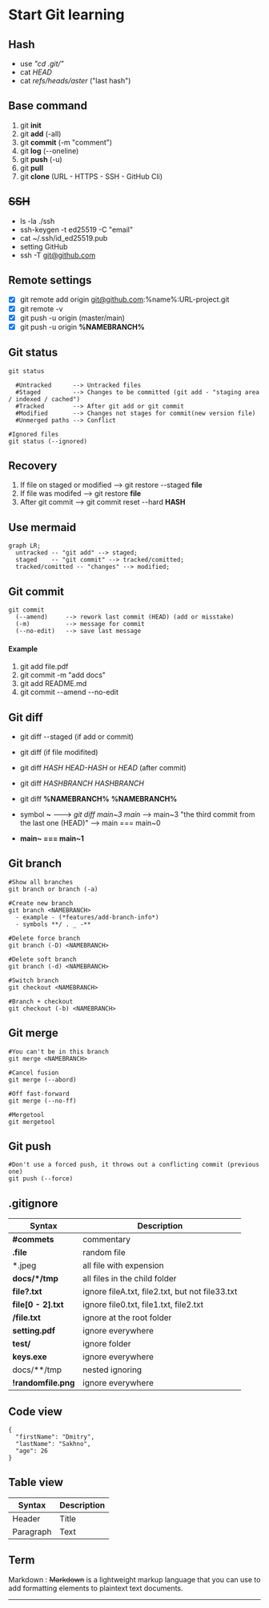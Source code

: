 # Start Git learning

## Hash 

- use *"cd .git/"*
- cat *HEAD*
- cat *refs/heads/aster* ("last hash")

## **Base command**

1. git **init**
2. git **add** (-all)
3. git **commit** (-m "comment")
4. git **log** (--oneline)
5. git **push** (-u)
6. git **pull**
7. git **clone** (URL - HTTPS - SSH - GitHub Cli)

## ~~SSH~~

- ls -la ./ssh 
- ssh-keygen -t ed25519 -C "email"
- cat ~/.ssh/id_ed25519.pub
- setting GitHub
- ssh -T git@github.com

## Remote settings 

- [x] git remote add origin git@github.com:%name%:URL-project.git
- [x] git remote -v 
- [x] git push -u origin (master/main)
- [x] git push -u origin **%NAMEBRANCH%**

## Git status
```
git status
  
  #Untracked      --> Untracked files
  #Staged         --> Changes to be committed (git add - "staging area / indexed / cached")
  #Tracked        --> After git add or git commit
  #Modified       --> Changes not stages for commit(new version file)
  #Unmerged paths --> Conflict

#Ignored files
git status (--ignored)
```

## Recovery 

1. If file on staged or modified --> git restore --staged **file**
2. If file was modifed --> git restore **file**
3. After git commit --> git commit reset --hard **HASH**

## Use mermaid

```mermaid
graph LR;
  untracked -- "git add" --> staged;
  staged    -- "git commit" --> tracked/comitted;
  tracked/comitted -- "changes" --> modified;
```

## Git commit 
```
git commit
  (--amend)     --> rework last commit (HEAD) (add or misstake)
  (-m)          --> message for commit
  (--no-edit)   --> save last message
```

#### Example 
1. git add file.pdf
2. git commit -m "add docs"
3. git add README.md
4. git commit --amend --no-edit

## Git diff

- git diff --staged (if add or commit)
- git diff (if file modifited)
- git diff *HASH* *HEAD-HASH* or *HEAD* (after commit)
- git diff *HASHBRANCH* *HASHBRANCH*

- git diff **%NAMEBRANCH%** **%NAMEBRANCH%**
- symbol **~** ---> *git diff main~3 main* --> main~3 "the third commit from the last one (HEAD)" --> main === main~0
- **main~ === main~1**

## Git branch
```
#Show all branches
git branch or branch (-a)

#Create new branch
git branch <NAMEBRANCH>
  - example - (*features/add-branch-info*)
  - symbols **/ . _ -**

#Delete force branch
git branch (-D) <NAMEBRANCH>

#Delete soft branch
git branch (-d) <NAMEBRANCH>

#Switch branch
git checkout <NAMEBRANCH>

#Branch + checkout
git checkout (-b) <NAMEBRANCH> 
```

## Git merge
```
#You can't be in this branch
git merge <NAMEBRANCH>

#Cancel fusion
git merge (--abord)

#Off fast-forward
git merge (--no-ff)

#Mergetool
git mergetool
```

## Git push 
```
#Don't use a forced push, it throws out a conflicting commit (previous one)
git push (--force)
```

## .gitignore 

| Syntax | Description |
| ----------- | ----------- |
| **#commets** | commentary |
| **.file** | random file |
| *.jpeg | all file with expension |
| **docs/*/tmp** | all files in the child folder |
| **file?.txt** | ignore fileA.txt, file2.txt, but not file33.txt |
| **file[0 - 2].txt** | ignore file0.txt, file1.txt, file2.txt |
| **/file.txt** | ignore at the root folder |
| **setting.pdf** | ignore everywhere |
| **test/** | ignore folder |
| **keys.exe** | ignore everywhere |
| docs/**/tmp | nested ignoring |
| **!randomfile.png** | ignore everywhere |

## Code view

```
{
  "firstName": "Dmitry",
  "lastName": "Sakhno",
  "age": 26
}
```

## Table view

| Syntax | Description |
| ----------- | ----------- |
| Header | Title |
| Paragraph | Text |

## Term

Markdown
: ~~Markdown~~ is a lightweight markup language that you can use to add formatting elements to plaintext text documents.

---
